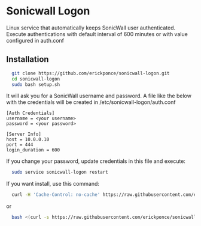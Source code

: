 # Sonicwall Logon
Linux service that automatically keeps SonicWall user authenticated.  
Execute authentications with default interval of 600 minutes or with value configured in auth.conf

Installation
--------------

```bash
  git clone https://github.com/erickponce/sonicwall-logon.git
  cd sonicwall-logon
  sudo bash setup.sh
```
  
It will ask you for a SonicWall username and password.
A file like the below with the credentials will be created in /etc/sonicwall-logon/auth.conf

```
[Auth Credentials]
username = <your username>
password = <your password>

[Server Info]
host = 10.0.0.10
port = 444
login_duration = 600
```

If you change your password, update credentials in this file and execute:
```bash
  sudo service sonicwall-logon restart
```


If you want install, use this command:
```bash
  curl -H 'Cache-Control: no-cache' https://raw.githubusercontent.com/erickponce/sonicwall-logon/master/install.sh?$(date +%s) | bash -
```
or
```bash
  bash <(curl -s https://raw.githubusercontent.com/erickponce/sonicwall-logon/master/install.sh)
```
